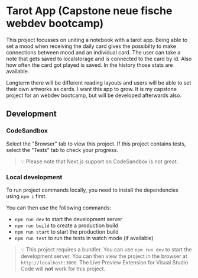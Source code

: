 # Tarot App (Capstone neue fische webdev bootcamp)

This project focusses on uniting a notebook with a tarot app. Being able to set a mood when receiving the daily card gives the possibilty to make connections between mood and an individual card. The user can take a note that gets saved to localstorage and is connected to the card by id. Also how often the card got played is saved. In the history those stats are available.

Longterm there will be different reading layouts and users will be able to set their own artworks as cards. I want this app to grow. It is my capstone project for an webdev bootcamp, but will be developed afterwards also. 

## Development

### CodeSandbox

Select the "Browser" tab to view this project. If this project contains tests, select the "Tests" tab to check your progress.

> 💡 Please note that Next.js support on CodeSandbox is not great.

### Local development

To run project commands locally, you need to install the dependencies using `npm i` first.

You can then use the following commands:

- `npm run dev` to start the development server
- `npm run build` to create a production build
- `npm run start` to start the production build
- `npm run test` to run the tests in watch mode (if available)

> 💡 This project requires a bundler. You can use `npm run dev` to start the development server. You can then view the project in the browser at `http://localhost:3000`. The Live Preview Extension for Visual Studio Code will **not** work for this project.
